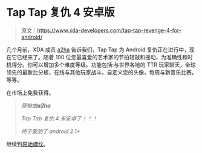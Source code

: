 # Tap Tap 复仇 4 安卓版

> 原文：<https://www.xda-developers.com/tap-tap-revenge-4-for-android/>

几个月前，XDA 成员 [a2ha](http://forum.xda-developers.com/member.php?u=3016107) 告诉我们，Tap Tap 为 Android 复仇正在进行中，现在它已经来了。随着 100 位您最喜爱的艺术家的节拍轻敲和摇动，为准确性和时机得分。你可以增加多个难度等级。功能包括:与世界各地的 TTR 玩家聊天，全球领先的最新比分板，在线与其他玩家战斗，自定义您的头像，每周与新音乐比赛，等等。

在市场上免费获得。

> *原帖由**a2ha***
> 
> *Tap Tap 复仇 4 来安卓了！！！*
> 
> *终于要到了 android 2.1+*

继续到[原始螺纹](http://forum.xda-developers.com/showthread.php?t=938919)。